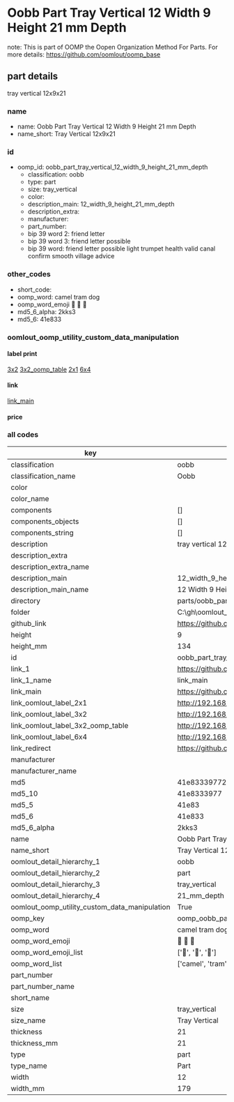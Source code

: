 # Oobb Part Tray Vertical 12 Width 9 Height 21 mm Depth  

note: This is part of OOMP the Oopen Organization Method For Parts. For more details: https://github.com/oomlout/oomp_base

##  part details
  



tray vertical 12x9x21



### name
* name: Oobb Part Tray Vertical 12 Width 9 Height 21 mm Depth
* name_short: Tray Vertical 12x9x21 
### id
* oomp_id: oobb_part_tray_vertical_12_width_9_height_21_mm_depth
  * classification: oobb
  * type: part
  * size: tray_vertical
  * color: 
  * description_main: 12_width_9_height_21_mm_depth
  * description_extra: 
  * manufacturer: 
  * part_number: 
  * bip 39 word 2: friend letter
  * bip 39 word 3: friend letter possible
  * bip 39 word: friend letter possible light trumpet health valid canal confirm smooth village advice

### other_codes
* short_code: 
* oomp_word: camel tram dog
* oomp_word_emoji :camel: :tram: :dog:
* md5_6_alpha: 2kks3
* md5_6: 41e833






### oomlout_oomp_utility_custom_data_manipulation
#### label print
[3x2](http://192.168.1.245:1112/?label=oomp%202kks3)
[3x2_oomp_table](http://192.168.1.108:1112/?label=oomp%202kks3)
[2x1](http://192.168.1.242:1112/?label=oomp%202kks3)
[6x4](http://192.168.1.55:1112/?label=oomp%202kks3)    

#### link

[link_main](https://github.com/oomlout/oomlout_oobb_version_4_generated_parts/tree/main/navigation_oomp/oobb/part/tray_vertical/12_width_9_height_21_mm_depth/part)                              

#### price







### all codes 
| key | value |  
| --- | --- |  
| classification | oobb |  
| classification_name | Oobb |  
| color |  |  
| color_name |  |  
| components | [] |  
| components_objects | [] |  
| components_string | [] |  
| description | tray vertical 12x9x21 |  
| description_extra |  |  
| description_extra_name |  |  
| description_main | 12_width_9_height_21_mm_depth |  
| description_main_name | 12 Width 9 Height 21 mm Depth |  
| directory | parts/oobb_part_tray_vertical_12_width_9_height_21_mm_depth |  
| folder | C:\gh\oomlout_oobb_version_4_generated_parts\parts\oobb_part_tray_vertical_12_width_9_height_21_mm_depth |  
| github_link | https://github.com/oomlout/oomlout_oomp_part_src/tree/main/parts/oobb_part_tray_vertical_12_width_9_height_21_mm_depth |  
| height | 9 |  
| height_mm | 134 |  
| id | oobb_part_tray_vertical_12_width_9_height_21_mm_depth |  
| link_1 | https://github.com/oomlout/oomlout_oobb_version_4_generated_parts/tree/main/navigation_oomp/oobb/part/tray_vertical/12_width_9_height_21_mm_depth/part |  
| link_1_name | link_main |  
| link_main | https://github.com/oomlout/oomlout_oobb_version_4_generated_parts/tree/main/navigation_oomp/oobb/part/tray_vertical/12_width_9_height_21_mm_depth/part |  
| link_oomlout_label_2x1 | http://192.168.1.242:1112/?label=oomp%202kks3 |  
| link_oomlout_label_3x2 | http://192.168.1.245:1112/?label=oomp%202kks3 |  
| link_oomlout_label_3x2_oomp_table | http://192.168.1.108:1112/?label=oomp%202kks3 |  
| link_oomlout_label_6x4 | http://192.168.1.55:1112/?label=oomp%202kks3 |  
| link_redirect | https://github.com/oomlout/oomlout_oobb_version_4_generated_parts/tree/main/parts/oobb_tray_vertical_12_09_21 |  
| manufacturer |  |  
| manufacturer_name |  |  
| md5 | 41e8333977211e19a8f4c819512022e7 |  
| md5_10 | 41e8333977 |  
| md5_5 | 41e83 |  
| md5_6 | 41e833 |  
| md5_6_alpha | 2kks3 |  
| name | Oobb Part Tray Vertical 12 Width 9 Height 21 mm Depth |  
| name_short | Tray Vertical 12x9x21  |  
| oomlout_detail_hierarchy_1 | oobb |  
| oomlout_detail_hierarchy_2 | part |  
| oomlout_detail_hierarchy_3 | tray_vertical |  
| oomlout_detail_hierarchy_4 | 21_mm_depth |  
| oomlout_oomp_utility_custom_data_manipulation | True |  
| oomp_key | oomp_oobb_part_tray_vertical_12_width_9_height_21_mm_depth |  
| oomp_word | camel tram dog |  
| oomp_word_emoji | :camel: :tram: :dog: |  
| oomp_word_emoji_list | [':camel:', ':tram:', ':dog:'] |  
| oomp_word_list | ['camel', 'tram', 'dog'] |  
| part_number |  |  
| part_number_name |  |  
| short_name |  |  
| size | tray_vertical |  
| size_name | Tray Vertical |  
| thickness | 21 |  
| thickness_mm | 21 |  
| type | part |  
| type_name | Part |  
| width | 12 |  
| width_mm | 179 |  
